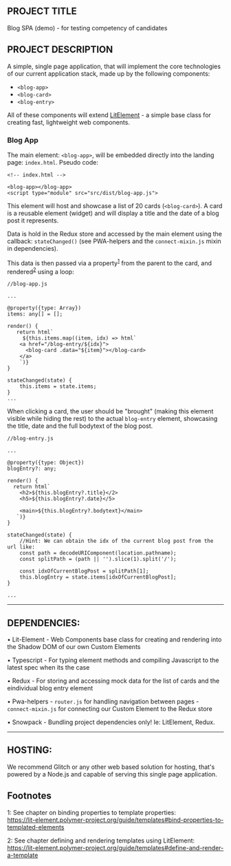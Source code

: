 
## PROJECT TITLE

Blog SPA (demo) - for testing competency of candidates


## PROJECT DESCRIPTION

A simple, single page application, that will implement the core technologies of our current application stack, made up by the following components:

- `<blog-app>`
- `<blog-card>`
- `<blog-entry>`

All of these components will extend <a href="https://lit-element.polymer-project.org/">LitElement</a> - a simple base class for creating fast, lightweight web components.

### Blog App
The main element: `<blog-app>`, will be embedded directly into the landing page: `index.html`. Pseudo code:

```
<!-- index.html -->

<blog-app></blog-app>
<script type="module" src="src/dist/blog-app.js">

```
This element will host and showcase a list of 20 cards (`<blog-card>`). A card is a reusable element (widget) and will display a title and the date of a blog post it represents.

Data is hold in the Redux store and accessed by the main element using the callback: `stateChanged()` (see PWA-helpers and the `connect-mixin.js` mixin in dependencies).

This data is then passed via a property<sup>[1](#myfootnote1)</sup> from the parent to the card, and rendered<sup>[2](#myfootnote2)</sup> using a loop:

```
//blog-app.js

...

@property({type: Array})
items: any[] = [];

render() {
   return html`
     ${this.items.map((item, idx) => html`
	<a href="/blog-entry/${idx}">
	  <blog-card .data="${item}"></blog-card>
	</a>
    `)}
}

stateChanged(state) {
    this.items = state.items;
}
...
```

When clicking a card, the user should be "brought" (making this element visible while hiding the rest) to the actual `blog-entry` element, showcasing the title, date and the full bodytext of the blog post. 

```
//blog-entry.js

...

@property({type: Object})
blogEntry?: any;

render() {
  return html`
    <h2>${this.blogEntry?.title}</2>
	<h5>${this.blogEntry?.date}</5>

	<main>${this.blogEntry?.bodytext}</main>
   `)}
}

stateChanged(state) {
    //Hint: We can obtain the idx of the current blog post from the url like:
    const path = decodeURIComponent(location.pathname);
    const splitPath = (path || '').slice(1).split('/');
  
    const idxOfCurrentBlogPost = splitPath[1];
    this.blogEntry = state.items[idxOfCurrentBlogPost];
}

...

```

-----------------

## DEPENDENCIES:

• Lit-Element
	- Web Components base class for creating and rendering into the Shadow DOM of our own Custom Elements

• Typescript
	- For typing element methods and compiling Javascript to the latest spec when its the case

• Redux
	- For storing and accessing mock data for the list of cards and the eindividual blog entry element

• Pwa-helpers
	- `router.js` for handling navigation between pages
	- `connect-mixin.js` for connecting our Custom Element to the Redux store

• Snowpack
	- Bundling project dependencies only! Ie: LitElement, Redux.


-----------------

## HOSTING:

We recommend Glitch or any other web based solution for hosting, that's powered by a Node.js and capable of serving this single page application.

## Footnotes

<a name="myfootnote1">1</a>: See chapter on binding properties to template properties:<br>
https://lit-element.polymer-project.org/guide/templates#bind-properties-to-templated-elements

<a name="myfootnote2">2</a>: See chapter defining and rendering templates using LitElement:<br>
https://lit-element.polymer-project.org/guide/templates#define-and-render-a-template





